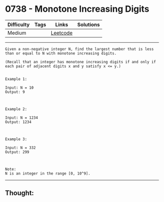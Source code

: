 # 0738 - Monotone Increasing Digits

Difficulty  | Tags | Links | Solutions
----------- | ---- | ----- | -----
Medium |  | [Leetcode](https://leetcode.com/problems/monotone-increasing-digits/description/) |


-----------

```
Given a non-negative integer N, find the largest number that is less than or equal to N with monotone increasing digits.

(Recall that an integer has monotone increasing digits if and only if each pair of adjacent digits x and y satisfy x <= y.)


Example 1:

Input: N = 10
Output: 9



Example 2:

Input: N = 1234
Output: 1234



Example 3:

Input: N = 332
Output: 299



Note:
N is an integer in the range [0, 10^9].
```

-----------

## Thought:
